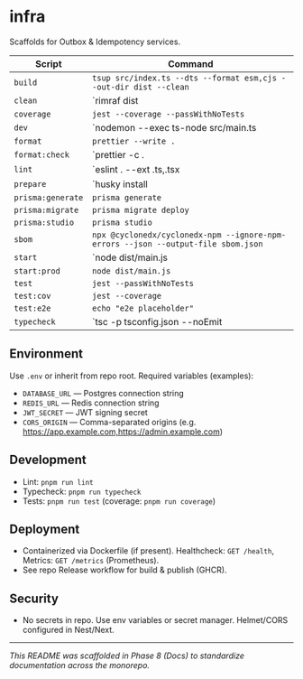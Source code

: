 # infra
Scaffolds for Outbox & Idempotency services.



| Script | Command |
|---|---|
| `build` | `tsup src/index.ts --dts --format esm,cjs --out-dir dist --clean` |
| `clean` | `rimraf dist || true` |
| `coverage` | `jest --coverage --passWithNoTests` |
| `dev` | `nodemon --exec ts-node src/main.ts || echo "dev script placeholder"` |
| `format` | `prettier --write .` |
| `format:check` | `prettier -c . || echo "no prettier"` |
| `lint` | `eslint . --ext .ts,.tsx || echo "no lint"` |
| `prepare` | `husky install || true` |
| `prisma:generate` | `prisma generate` |
| `prisma:migrate` | `prisma migrate deploy` |
| `prisma:studio` | `prisma studio` |
| `sbom` | `npx @cyclonedx/cyclonedx-npm --ignore-npm-errors --json --output-file sbom.json` |
| `start` | `node dist/main.js || next start -p 3000 || echo "no start"` |
| `start:prod` | `node dist/main.js` |
| `test` | `jest --passWithNoTests` |
| `test:cov` | `jest --coverage` |
| `test:e2e` | `echo "e2e placeholder"` |
| `typecheck` | `tsc -p tsconfig.json --noEmit || echo 'no tsconfig'` |

## Environment
Use `.env` or inherit from repo root. Required variables (examples):
- `DATABASE_URL` — Postgres connection string
- `REDIS_URL` — Redis connection string
- `JWT_SECRET` — JWT signing secret
- `CORS_ORIGIN` — Comma-separated origins (e.g. https://app.example.com,https://admin.example.com)

## Development
- Lint: `pnpm run lint`
- Typecheck: `pnpm run typecheck`
- Tests: `pnpm run test` (coverage: `pnpm run coverage`)

## Deployment
- Containerized via Dockerfile (if present). Healthcheck: `GET /health`, Metrics: `GET /metrics` (Prometheus).
- See repo Release workflow for build & publish (GHCR).

## Security
- No secrets in repo. Use env variables or secret manager. Helmet/CORS configured in Nest/Next.

---
_This README was scaffolded in Phase 8 (Docs) to standardize documentation across the monorepo._
